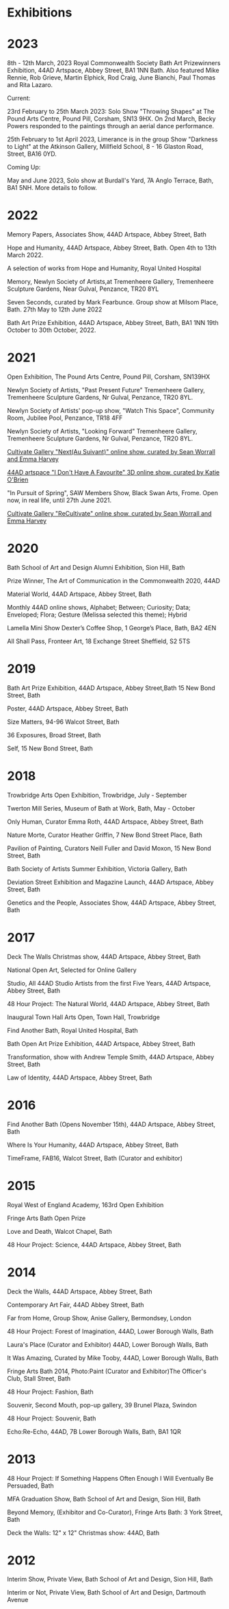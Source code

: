 # Exhibitions 

# 2023

8th - 12th March, 2023 Royal Commonwealth Society Bath Art Prizewinners Exhibition, 44AD Artspace, Abbey Street, BA1 1NN Bath. Also featured Mike Rennie, Rob Grieve, Martin Elphick, Rod Craig, June Bianchi, Paul Thomas and Rita Lazaro.

Current:

23rd February to 25th March 2023: Solo Show "Throwing Shapes" at The Pound Arts Centre, Pound Pill, Corsham, SN13 9HX. On 2nd March, Becky Powers responded to the paintings through an aerial dance performance.

25th February to 1st April 2023, Limerance is in the group Show "Darkness to Light" at the Atkinson Gallery, Millfield School, 8 - 16 Glaston Road, Street, BA16 0YD.

Coming Up:

May and June 2023, Solo show at Burdall's Yard, 7A Anglo Terrace, Bath, BA1 5NH. More details to follow.


# 2022

Memory Papers, Associates Show, 44AD Artspace, Abbey Street, Bath

Hope and Humanity, 44AD Artspace, Abbey Street, Bath. Open 4th to 13th March 2022. 

A selection of works from Hope and Humanity, Royal United Hospital

Memory, Newlyn Society of Artists,at Tremenheere Gallery, Tremenheere Sculpture Gardens, Near Gulval, Penzance, TR20 8YL

Seven Seconds, curated by Mark Fearbunce. Group show at Milsom Place, Bath. 27th May to 12th June 2022

Bath Art Prize Exhibition, 44AD Artspace, Abbey Street, Bath, BA1 1NN
19th October to 30th October, 2022. 


# 2021

Open Exhibition, The Pound Arts Centre, Pound Pill, Corsham, SN139HX

Newlyn Society of Artists, "Past Present Future" 
Tremenheere Gallery, Tremenheere Sculpture Gardens, Nr Gulval, Penzance, TR20 8YL.

Newlyn Society of Artists' pop-up show, "Watch This Space", Community Room, Jubilee Pool, Penzance, TR18 4FF

Newlyn Society of Artists, "Looking Forward" 
Tremenheere Gallery, Tremenheere Sculpture Gardens, Nr Gulval, Penzance, TR20 8YL. 

[Cultivate Gallery "Next(Au Suivant)" online show, curated by Sean Worrall and Emma Harvey](https://organthing.com/2021/04/20/cultivate-presents-next-au-suivant-an-on-line-art-exhibition/)

[44AD artspace "I Don't Have A Favourite" 3D online show, curated by Katie O'Brien](http://www.44ad.net/associate-show-2021.html)

"In Pursuit of Spring", SAW Members Show, Black Swan Arts, Frome. Open now, in real life, until 27th June 2021.

 [Cultivate Gallery "ReCultivate" online show, curated by Sean Worrall and Emma Harvey](https://organthing.com/2021/01/05/cultivate-presents-recultivate-an-on-line-art-exhibition/)


# 2020

Bath School of Art and Design Alumni Exhibition, Sion Hill, Bath

Prize Winner, The Art of Communication in the Commonwealth 2020, 44AD

Material World, 44AD Artspace, Abbey Street, Bath

Monthly 44AD online shows, Alphabet; Between; Curiosity; Data; Enveloped; Flora; Gesture (Melissa selected this theme); Hybrid 

Lamella Mini Show Dexter’s Coffee Shop, 1 George’s Place, Bath, BA2 4EN

All Shall Pass, Fronteer Art, 18 Exchange Street Sheffield, S2 5TS
 

# 2019

Bath Art Prize Exhibition, 44AD Artspace, Abbey Street,Bath
15 New Bond Street, Bath

Poster, 44AD Artspace, Abbey Street, Bath

Size Matters, 94-96 Walcot Street, Bath

36 Exposures, Broad Street, Bath

Self, 15 New Bond Street, Bath


# 2018 

Trowbridge Arts Open Exhibition, Trowbridge, July - September 

Twerton Mill Series, Museum of Bath at Work, Bath, May - October 

Only Human, Curator Emma Roth, 44AD Artspace, Abbey Street, Bath 

Nature Morte, Curator Heather Griffin, 7 New Bond Street Place, Bath 

Pavilion of Painting, Curators Neill Fuller and David Moxon, 15 New Bond Street, Bath 

Bath Society of Artists Summer Exhibition, Victoria Gallery, Bath 

Deviation Street Exhibition and Magazine Launch, 44AD Artspace, Abbey Street, Bath 

Genetics and the People, Associates Show, 44AD Artspace, Abbey Street, Bath

# 2017 

Deck The Walls Christmas show, 44AD Artspace, Abbey Street, Bath 

National Open Art, Selected for Online Gallery 

Studio, All 44AD Studio Artists from the first Five Years, 44AD Artspace, Abbey Street, Bath 


48 Hour Project: The Natural World, 44AD Artspace, Abbey Street, Bath 

Inaugural Town Hall Arts Open, Town Hall, Trowbridge 

Find Another Bath, Royal United Hospital, Bath 

Bath Open Art Prize Exhibition, 44AD Artspace, Abbey Street, Bath 

Transformation, show with Andrew Temple Smith, 44AD Artspace, Abbey Street, Bath 

Law of Identity, 44AD Artspace, Abbey Street, Bath

# 2016 

Find Another Bath (Opens November 15th), 44AD Artspace, Abbey Street, Bath 

Where Is Your Humanity, 44AD Artspace, Abbey Street, Bath 

TimeFrame, FAB16, Walcot Street, Bath (Curator and exhibitor) 
 
# 2015 

Royal West of England Academy, 163rd Open Exhibition 

Fringe Arts Bath Open Prize 

Love and Death, Walcot Chapel, Bath 

48 Hour Project: Science, 44AD Artspace, Abbey Street, Bath 
 
# 2014 

Deck the Walls, 44AD Artspace, Abbey Street, Bath 

Contemporary Art Fair, 44AD Abbey Street, Bath 

Far from Home, Group Show, Anise Gallery, Bermondsey, London 

48 Hour Project: Forest of Imagination, 44AD, Lower Borough Walls, Bath 

Laura's Place (Curator and Exhibitor) 44AD, Lower Borough Walls, Bath 

It Was Amazing, Curated by Mike Tooby, 44AD, Lower Borough Walls, Bath 

Fringe Arts Bath 2014, Photo:Paint (Curator and Exhibitor)The Officer's Club, Stall Street, Bath 

48 Hour Project: Fashion, Bath 

Souvenir, Second Mouth, pop-up gallery, 39 Brunel Plaza, Swindon 

48 Hour Project: Souvenir, Bath 

Echo:Re-Echo, 44AD, 7B Lower Borough Walls, Bath, BA1 1QR 
 
# 2013 

48 Hour Project: If Something Happens Often Enough I Will Eventually Be Persuaded, Bath 

MFA Graduation Show, Bath School of Art and Design, Sion Hill, Bath 

Beyond Memory, (Exhibitor and Co-Curator), Fringe Arts Bath: 3 York Street, Bath 

Deck the Walls: 12" x 12" Christmas show: 44AD, Bath 

# 2012 

Interim Show, Private View, Bath School of Art and Design, Sion Hill, Bath 

Interim or Not, Private View, Bath School of Art and Design, Dartmouth Avenue